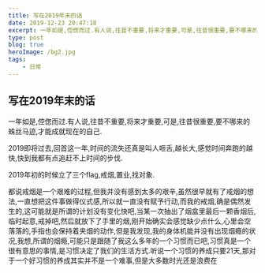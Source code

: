 ```yaml
---
title: 写在2019年末的话
date: 2019-12-23 20:47:18
excerpt: 一年如是,倥偬而过.有人说,往昔不重要,将来才重要,可是,往昔很重要,要不哪来的蛛丝马迹,才能成就现在的自己.
type: post
blog: true
heroImage: /bg2.jpg
tags:
    - 日常
---
```


## 写在2019年末的话

一年如是,倥偬而过.有人说,往昔不重要,将来才重要,可是,往昔很重要,要不哪来的蛛丝马迹,才能成就现在的自己.
<!-- - 工作
    - vurpress
    - webpack
    - axios
    - 
- 生活
    - 雕木
    - 读书
    - 弟弟结婚
    - 兄弟结婚
    - 诗作
    - 找对象
    - 京剧
    - 戒烟 -->
2019即将过去,回首这一年,时间的流失还真是叫人咂舌,越长大,感觉时间奔跑的越快,快到我都有点追赶不上时间的步伐.

2019年初的时候立了三个flag,戒烟,置业,找对象.

都说戒烟是一个艰难的过程,但我并没有感到太多的艰辛,虽然很早就有了戒烟的想法,一直想把这件事做得仪式感,所以就一直没有赋予行动,而我的戒烟,确是偶然发生的,这可能就是所谓的计划没有变化快吧,当某一次抽出了烟盒里最后一颗香烟后,临时起意,戒掉吧,然后就放下了手里的烟,刚开始确实会感觉缺少点什么,心里会空落落的,手指也会保持着夹烟的动作,但是我发现,我的身体机能并没有出现烟瘾的状况,我想,所谓的烟瘾,可能只是跟随了我这么多年的一个习惯而已吧,习惯真是一个很有意思的事情,是习惯决定了我们的生活方式.听说一个习惯的养成只要21天,那对于一个好习惯的养成其实并不是一个难事,但是大多数时光还是浪费在